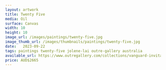```yaml
---
layout: artwork
title: Twenty Five
media: Oil
surface: Canvas
width: 10
height: 10
image_url: /images/paintings/twenty-five.jpg
image_thumb_url: /images/thumbnails/paintings/twenty-five.jpg
date:   2023-09-22
tags: paintings twenty-five jolene-lai outre-gallery australia
available_url: https://www.outregallery.com/collections/vanguard-invitational-group-show-2023/products/twenty-five
price: AUD$2665
---
```

